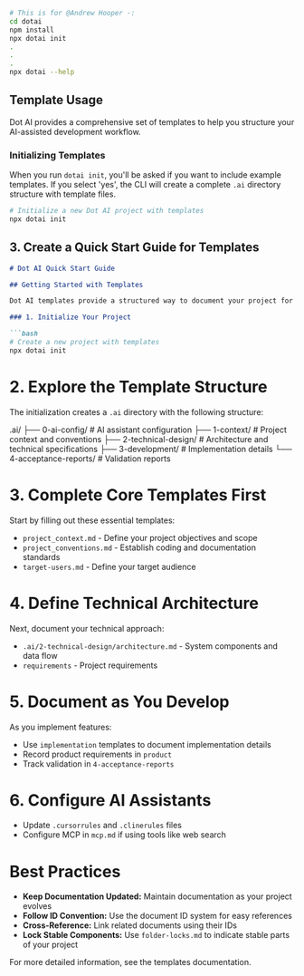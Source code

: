 <!------------- -Main documentation file------------- -->
```bash
# This is for @Andrew Hooper -:
cd dotai
npm install 
npx dotai init
.
.
.
npx dotai --help
```

## Template Usage

Dot AI provides a comprehensive set of templates to help you structure your AI-assisted development workflow.

### Initializing Templates

When you run `dotai init`, you'll be asked if you want to include example templates. If you select 'yes', the CLI will create a complete `.ai` directory structure with template files.

```bash
# Initialize a new Dot AI project with templates
npx dotai init
```


## 3. Create a Quick Start Guide for Templates

```markdown
# Dot AI Quick Start Guide

## Getting Started with Templates

Dot AI templates provide a structured way to document your project for better AI collaboration. Here's how to get started:

### 1. Initialize Your Project

```bash
# Create a new project with templates
npx dotai init
```

# 2. Explore the Template Structure

The initialization creates a `.ai` directory with the following structure:

.ai/
├── 0-ai-config/          # AI assistant configuration
├── 1-context/            # Project context and conventions
├── 2-technical-design/   # Architecture and technical specifications
├── 3-development/        # Implementation details
└── 4-acceptance-reports/ # Validation reports


# 3. Complete Core Templates First

Start by filling out these essential templates:

* `project_context.md` - Define your project objectives and scope
* `project_conventions.md` - Establish coding and documentation standards
* `target-users.md` - Define your target audience

# 4. Define Technical Architecture

Next, document your technical approach:

* `.ai/2-technical-design/architecture.md` - System components and data flow
* `requirements` - Project requirements

# 5. Document as You Develop

As you implement features:

* Use `implementation` templates to document implementation details
* Record product requirements in `product`
* Track validation in `4-acceptance-reports`

# 6. Configure AI Assistants

* Update `.cursorrules` and `.clinerules` files
* Configure MCP in `mcp.md` if using tools like web search

# Best Practices

* **Keep Documentation Updated:** Maintain documentation as your project evolves
* **Follow ID Convention:** Use the document ID system for easy references
* **Cross-Reference:** Link related documents using their IDs
* **Lock Stable Components:** Use `folder-locks.md` to indicate stable parts of your project

For more detailed information, see the templates documentation.
